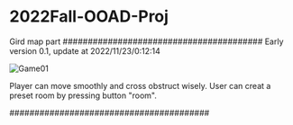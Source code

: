 # 2022Fall-OOAD-Proj
Gird map part
########################################
Early version 0.1, update at 2022/11/23/0:12:14

![Game01](https://user-images.githubusercontent.com/112942833/203364267-d6a778d5-0cca-4ac0-9a64-bfefdab8dc08.png)

Player can move smoothly and cross obstruct wisely.
User can creat a preset room by pressing button "room".

########################################
